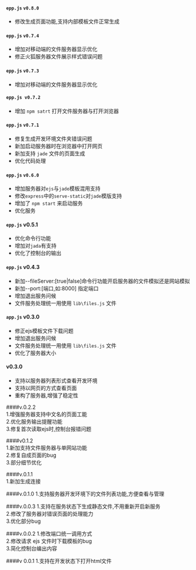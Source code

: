 #### `epp.js` `v0.8.0`
* 修改生成页面功能,支持内部模板文件正常生成

#### `epp.js` `v0.7.4`
* 增加对移动端的文件服务器显示优化
* 修正火狐服务器文件展示样式错误问题

#### `epp.js` `v0.7.3`
* 增加对移动端的文件服务器显示优化


#### `epp.js v0.7.2`
* 增加 `npm satrt` 打开文件服务器与打开浏览器  

#### `epp.js` `v0.7.1`
* 修复生成开发环境文件夹错误问题  
* 新加启动服务器时在浏览器中打开网页  
* 新加支持 `jade` 文件的页面生成  
* 优化代码处理  

#### `epp.js` `v0.6.0`
* 增加服务器对`ejs`与`jade`模板混用支持
* 修改`express`中的`serve-static`对`jade`模版支持
* 增加了 `npm start` 来启动服务    
* 优化服务 

#### `epp.js` v0.5.1

* 优化命令行功能
* 增加对`jada`有支持
* 优化了控制台的输出


#### `epp.js` v0.4.3

* 新加--fileServer:[true|false]命令行功能开启服务器的文件模拟还是网站模拟
* 新加--port:[端口,如:8000] 指定端口
* 增加退出服务问候  
* 文件服务处理统一用使用 `lib\files.js` 文件 

#### `app.js` v0.3.0 
* 修正ejs模板文件下载问题
* 增加退出服务问候  
* 文件服务处理统一用使用 `lib\files.js` 文件  
* 优化了服务器大小   

#### v0.3.0
* 支持以服务器列表形式查看开发环境  
* 支持以网页的方式查看页面  
* 重构了服务器,增强了稳定性  

####v.0.2.2  
1.增强服务器支持中文名的页面工能  
2.优化服务输出提醒功能  
3.修复首次读取ejs时,控制台报错问题  

####v0.1.2  
1.新加支持文件服务器与单网站功能  
2.修复自成页面的bug  
3.部分细节优化  

####v.0.1.1  
1.新加生成连接  

####v.0.1.0
1.支持服务器开发环境下的文件列表功能,方便查看与管理

####v.0.0.3
1.支持在服务状态下生成静态文件,不用重新开启新服务  
2.修改了服务器对错误页面的处理能力  
3.优化部分bug  

####v.0.0.2
1.修改端口统一调用方式  
2.修改请求 ejs 文件时下载模板的bug  
3.简化控制台编出内容  

####v 0.0.1
1.支持在开发状态下打开html文件  